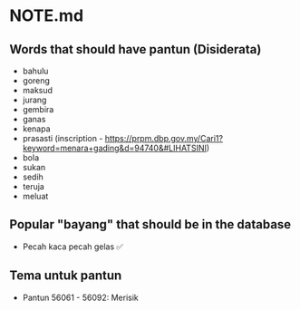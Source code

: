 # NOTE.md

## Words that should have pantun (Disiderata)

- bahulu
- goreng
- maksud
- jurang
- gembira
- ganas
- kenapa
- prasasti (inscription - https://prpm.dbp.gov.my/Cari1?keyword=menara+gading&d=94740&#LIHATSINI)
- bola
- sukan
- sedih
- teruja
- meluat

## Popular "bayang" that should be in the database

- Pecah kaca pecah gelas ✅

## Tema untuk pantun

- Pantun 56061 - 56092: Merisik
